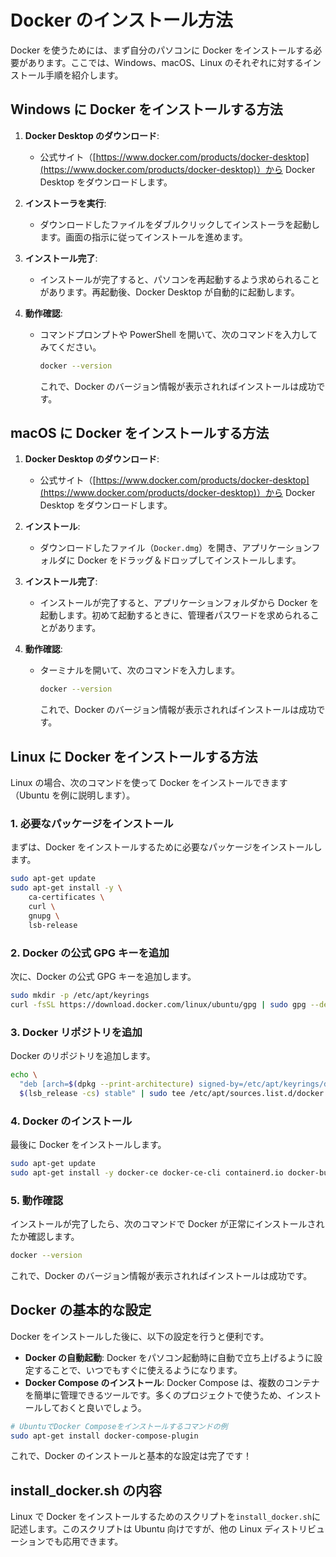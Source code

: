 # Docker のインストール方法

Docker を使うためには、まず自分のパソコンに Docker をインストールする必要があります。ここでは、Windows、macOS、Linux のそれぞれに対するインストール手順を紹介します。

## Windows に Docker をインストールする方法

1. **Docker Desktop のダウンロード**:

   - 公式サイト（[https://www.docker.com/products/docker-desktop](https://www.docker.com/products/docker-desktop)）から Docker Desktop をダウンロードします。

2. **インストーラを実行**:

   - ダウンロードしたファイルをダブルクリックしてインストーラを起動します。画面の指示に従ってインストールを進めます。

3. **インストール完了**:

   - インストールが完了すると、パソコンを再起動するよう求められることがあります。再起動後、Docker Desktop が自動的に起動します。

4. **動作確認**:
   - コマンドプロンプトや PowerShell を開いて、次のコマンドを入力してみてください。
     ```bash
     docker --version
     ```
     これで、Docker のバージョン情報が表示されればインストールは成功です。

## macOS に Docker をインストールする方法

1. **Docker Desktop のダウンロード**:

   - 公式サイト（[https://www.docker.com/products/docker-desktop](https://www.docker.com/products/docker-desktop)）から Docker Desktop をダウンロードします。

2. **インストール**:

   - ダウンロードしたファイル（`Docker.dmg`）を開き、アプリケーションフォルダに Docker をドラッグ＆ドロップしてインストールします。

3. **インストール完了**:

   - インストールが完了すると、アプリケーションフォルダから Docker を起動します。初めて起動するときに、管理者パスワードを求められることがあります。

4. **動作確認**:
   - ターミナルを開いて、次のコマンドを入力します。
     ```bash
     docker --version
     ```
     これで、Docker のバージョン情報が表示されればインストールは成功です。

## Linux に Docker をインストールする方法

Linux の場合、次のコマンドを使って Docker をインストールできます（Ubuntu を例に説明します）。

### 1. 必要なパッケージをインストール

まずは、Docker をインストールするために必要なパッケージをインストールします。

```bash
sudo apt-get update
sudo apt-get install -y \
    ca-certificates \
    curl \
    gnupg \
    lsb-release
```

### 2. Docker の公式 GPG キーを追加

次に、Docker の公式 GPG キーを追加します。

```bash
sudo mkdir -p /etc/apt/keyrings
curl -fsSL https://download.docker.com/linux/ubuntu/gpg | sudo gpg --dearmor -o /etc/apt/keyrings/docker.gpg
```

### 3. Docker リポジトリを追加

Docker のリポジトリを追加します。

```bash
echo \
  "deb [arch=$(dpkg --print-architecture) signed-by=/etc/apt/keyrings/docker.gpg] https://download.docker.com/linux/ubuntu \
  $(lsb_release -cs) stable" | sudo tee /etc/apt/sources.list.d/docker.list > /dev/null
```

### 4. Docker のインストール

最後に Docker をインストールします。

```bash
sudo apt-get update
sudo apt-get install -y docker-ce docker-ce-cli containerd.io docker-buildx-plugin docker-compose-plugin
```

### 5. 動作確認

インストールが完了したら、次のコマンドで Docker が正常にインストールされたか確認します。

```bash
docker --version
```

これで、Docker のバージョン情報が表示されればインストールは成功です。

## Docker の基本的な設定

Docker をインストールした後に、以下の設定を行うと便利です。

- **Docker の自動起動**: Docker をパソコン起動時に自動で立ち上げるように設定することで、いつでもすぐに使えるようになります。
- **Docker Compose のインストール**: Docker Compose は、複数のコンテナを簡単に管理できるツールです。多くのプロジェクトで使うため、インストールしておくと良いでしょう。

```bash
# UbuntuでDocker Composeをインストールするコマンドの例
sudo apt-get install docker-compose-plugin
```

これで、Docker のインストールと基本的な設定は完了です！

## install_docker.sh の内容

Linux で Docker をインストールするためのスクリプトを`install_docker.sh`に記述します。このスクリプトは Ubuntu 向けですが、他の Linux ディストリビューションでも応用できます。
